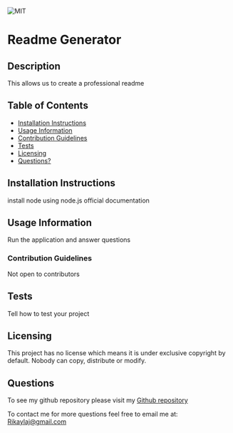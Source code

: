 
  ![MIT](https://img.shields.io/badge/License-No_License-red)
  # Readme Generator
  
  ## Description
  This allows us to create a professional readme
  
  ## Table of Contents
  - [Installation Instructions](#Installation-Instructions)
  - [Usage Information](#Usage-Information)
  - [Contribution Guidelines](#Contribution-Guidelines)
  - [Tests](#Tests)
  - [Licensing](#Licensing)
  - [Questions?](#Questions)
  
  ## Installation Instructions
  install node using node.js official documentation
  
  ## Usage Information
  Run the application and answer questions
  
  ### Contribution Guidelines
  Not open to contributors
  
  ## Tests
  Tell how to test your project
  
  ## Licensing
  This project has no license which means it is under exclusive copyright by default. Nobody can copy, distribute or modify.

  ## Questions
  To see my github repository please visit my [Github repository](https://github.com/RikRox)
  
  To contact me for more questions feel free to email me at: Rikaylaj@gmail.com
  
  
  